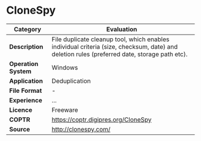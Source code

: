 # CloneSpy

| Category | Evaluation |
| --- | --- |
| **Description**  | File duplicate cleanup tool, which enables individual criteria (size, checksum, date) and deletion rules (preferred date, storage path etc). |
| **Operation System**  | Windows  |
| **Application**  | Deduplication  |
| **File Format** | - |
| **Experience** | ... |
| **Licence** | Freeware |
| **COPTR** | https://coptr.digipres.org/CloneSpy |
| **Source** | http://clonespy.com/ |
